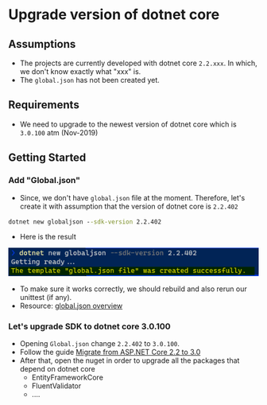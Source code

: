 # Upgrade version of dotnet core

## Assumptions

- The projects are currently developed with dotnet core `2.2.xxx`. In which, we don't know exactly what "xxx" is.
- The `global.json` has not been created yet.

## Requirements

- We need to upgrade to the newest version of dotnet core which is `3.0.100` atm (Nov-2019)

## Getting Started

### Add "Global.json"

- Since, we don't have `global.json` file at the moment. Therefore, let's create it with assumption that the version of dotnet core is `2.2.402`

```cmd
dotnet new globaljson --sdk-version 2.2.402
```

- Here is the result

![Add global.json successfully](images/add-global-json.png)

- To make sure it works correctly, we should rebuild and also rerun our unittest (if any).
- Resource: [global.json overview](https://docs.microsoft.com/en-us/dotnet/core/tools/global-json)

### Let's upgrade SDK to dotnet core 3.0.100

- Opening `Global.json` change `2.2.402` to `3.0.100`.
- Follow the guide [Migrate from ASP.NET Core 2.2 to 3.0](https://docs.microsoft.com/en-us/aspnet/core/migration/22-to-30?view=aspnetcore-3.0&tabs=visual-studio)
- After that, open the nuget in order to upgrade all the packages that depend on dotnet core
  - EntityFrameworkCore
  - FluentValidator
  - ....